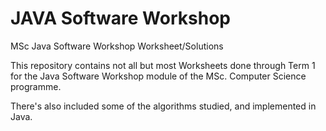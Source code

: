 # JAVA Software Workshop
MSc Java Software Workshop Worksheet/Solutions

This repository contains not all but most Worksheets done through Term 1 for the Java Software Workshop module of the MSc. Computer Science programme.

There's also included some of the algorithms studied, and implemented in Java.
